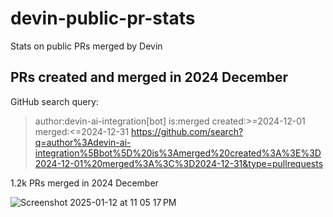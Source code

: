 # devin-public-pr-stats
Stats on public PRs merged by Devin

## PRs created and merged in 2024 December

GitHub search query:

> author:devin-ai-integration[bot] is:merged created:>=2024-12-01 merged:<=2024-12-31
> https://github.com/search?q=author%3Adevin-ai-integration%5Bbot%5D%20is%3Amerged%20created%3A%3E%3D2024-12-01%20merged%3A%3C%3D2024-12-31&type=pullrequests

1.2k PRs merged in 2024 December

![Screenshot 2025-01-12 at 11 05 17 PM](https://github.com/user-attachments/assets/1a2fb50e-08f9-4bd6-9320-bf8f1581c017)
